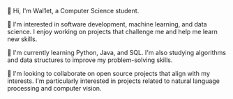 👋 Hi, I'm Wal1et, a Computer Science student.

👀 I'm interested in software development, machine learning, and data science. I enjoy working on projects that challenge me and help me learn new skills.

🌱 I'm currently learning Python, Java, and SQL. I'm also studying algorithms and data structures to improve my problem-solving skills.

💞️ I'm looking to collaborate on open source projects that align with my interests. I'm particularly interested in projects related to natural language processing and computer vision.
